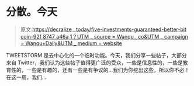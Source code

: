 # 分散。今天

> 原文:[https://decralize . today/five-investments-guaranteed-better-bit coin-92f 8747 a46a 1？UTM _ source = Wanqu . co&UTM _ campaign = Wanqu+Daily&UTM _ medium = website](https://decentralize.today/five-investments-guaranteed-better-than-bitcoin-92f8747a46a1?utm_source=wanqu.co&utm_campaign=Wanqu+Daily&utm_medium=website)

TWEETSTORM 是去中心化的一个临时功能。今天，我们分享一些帖子，大部分来自 Twitter，我们认为这些帖子值得更广泛的受众，一些是信息性的，一些是教育性的，一些是有趣的，还有一些是有争议的...我们为你挖出这些，所以你不必！在这一周，我们...